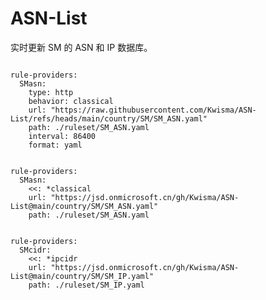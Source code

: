 
# ASN-List

实时更新 SM 的 ASN 和 IP 数据库。

<pre><code class="language-javascript">
rule-providers:
  SMasn:
    type: http
    behavior: classical
    url: "https://raw.githubusercontent.com/Kwisma/ASN-List/refs/heads/main/country/SM/SM_ASN.yaml"
    path: ./ruleset/SM_ASN.yaml
    interval: 86400
    format: yaml
</code></pre>

<pre><code class="language-javascript">
rule-providers:
  SMasn:
    <<: *classical
    url: "https://jsd.onmicrosoft.cn/gh/Kwisma/ASN-List@main/country/SM/SM_ASN.yaml"
    path: ./ruleset/SM_ASN.yaml
</code></pre>

<pre><code class="language-javascript">
rule-providers:
  SMcidr:
    <<: *ipcidr
    url: "https://jsd.onmicrosoft.cn/gh/Kwisma/ASN-List@main/country/SM/SM_IP.yaml"
    path: ./ruleset/SM_IP.yaml
</code></pre>